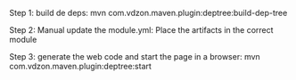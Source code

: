 
Step 1: build de deps:
mvn com.vdzon.maven.plugin:deptree:build-dep-tree

Step 2: Manual update the module.yml:
Place the artifacts in the correct module

Step 3: generate the web code and start the page in a browser:
mvn com.vdzon.maven.plugin:deptree:start
  

   